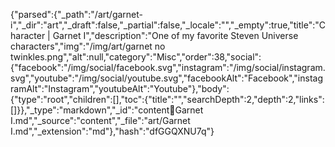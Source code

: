{"parsed":{"_path":"/art/garnet-i","_dir":"art","_draft":false,"_partial":false,"_locale":"","_empty":true,"title":"Character | Garnet I","description":"One of my favorite Steven Universe characters","img":"/img/art/garnet no twinkles.png","alt":null,"category":"Misc","order":38,"social":{"facebook":"/img/social/facebook.svg","instagram":"/img/social/instagram.svg","youtube":"/img/social/youtube.svg","facebookAlt":"Facebook","instagramAlt":"Instagram","youtubeAlt":"Youtube"},"body":{"type":"root","children":[],"toc":{"title":"","searchDepth":2,"depth":2,"links":[]}},"_type":"markdown","_id":"content:art:Garnet I.md","_source":"content","_file":"art/Garnet I.md","_extension":"md"},"hash":"dfGGQXNU7q"}